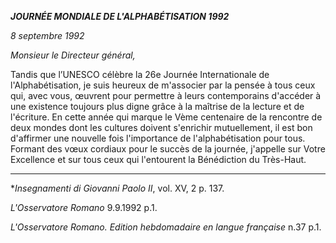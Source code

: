 ***JOURNÉE MONDIALE DE L'ALPHABÉTISATION 1992***

*8 septembre 1992*

*Monsieur le Directeur général,*

Tandis que l’UNESCO célèbre la 26e Journée Internationale de l'Alphabétisation, je suis heureux de m'associer par la pensée à tous ceux qui, avec vous, œuvrent pour permettre à leurs contemporains d'accéder à une existence toujours plus digne grâce à la maîtrise de la lecture et de l'écriture. En cette année qui marque le Vème centenaire de la rencontre de deux mondes dont les cultures doivent s'enrichir mutuellement, il est bon d'affirmer une nouvelle fois l'importance de l'alphabétisation pour tous. Formant des vœux cordiaux pour le succès de la journée, j'appelle sur Votre Excellence et sur tous ceux qui l'entourent la Bénédiction du Très-Haut.

* * *

\**Insegnamenti di Giovanni Paolo II*, vol. XV, 2 p. 137.

*L'Osservatore Romano* 9.9.1992 p.1.

*L'Osservatore Romano. Edition hebdomadaire en langue française* n.37 p.1.